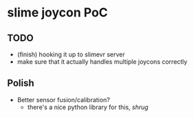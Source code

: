 # slime joycon PoC

## TODO
 - (finish) hooking it up to slimevr server
 - make sure that it actually handles multiple joycons correctly

## Polish
 - Better sensor fusion/calibration?
   - there's a nice python library for this, *shrug*
